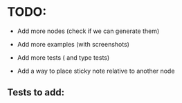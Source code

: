 # TODO:

- Add more nodes (check if we can generate them)
- Add more examples (with screenshots)
- Add more tests ( and type tests)

- Add a way to place sticky note relative to another node

## Tests to add:
